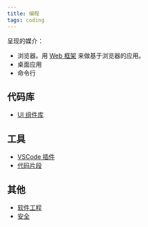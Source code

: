 ```yaml
---
title: 编程
tags: coding
---
```

呈现的媒介：
* 浏览器。用 [Web 框架](../f/full-stack.md) 来做基于浏览器的应用。
* 桌面应用
* 命令行

## 代码库
* [UI 组件库](../u/ui.md)

## 工具
* [VSCode 插件](../p/plugins.md)
* [代码片段](../s/snippents.md)

## 其他
* [软件工程](../s/soft-engineering.md)
* [安全](../s/security.md)
